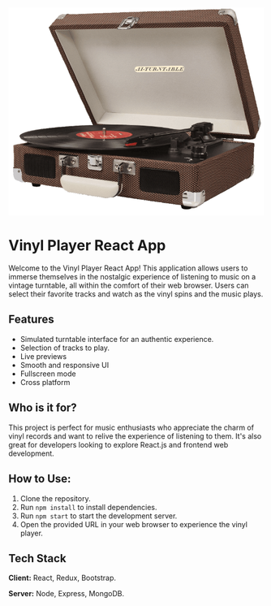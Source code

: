 
![Create your swift notes](./src/assets/images/turntable-image.png)

# Vinyl Player React App

Welcome to the Vinyl Player React App! This application allows users to immerse themselves in the nostalgic experience of listening to music on a vintage turntable, all within the comfort of their web browser. Users can select their favorite tracks and watch as the vinyl spins and the music plays.


## Features

- Simulated turntable interface for an authentic experience.
- Selection of tracks to play.
- Live previews
- Smooth and responsive UI
- Fullscreen mode
- Cross platform


## Who is it for?

This project is perfect for music enthusiasts who appreciate the charm of vinyl records and want to relive the experience of listening to them. It's also great for developers looking to explore React.js and frontend web development.
## How to Use:

1. Clone the repository.
2. Run `npm install` to install dependencies.
3. Run `npm start` to start the development server.
4. Open the provided URL in your web browser to experience the vinyl player.
## Tech Stack

**Client:** React, Redux, Bootstrap.

**Server:** Node, Express, MongoDB.


